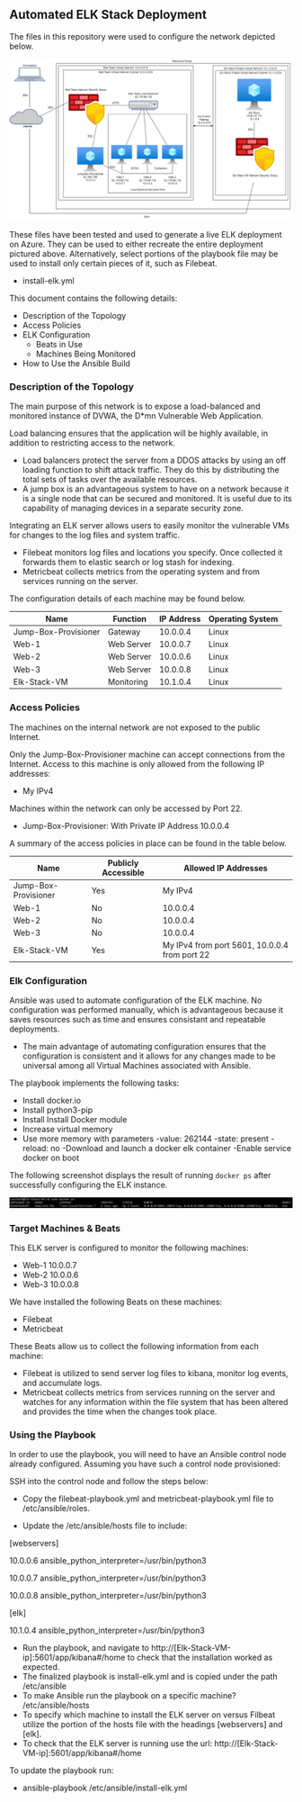 ## Automated ELK Stack Deployment

The files in this repository were used to configure the network depicted below.

![](https://github.com/LaneSchoof/scripts/blob/main/Diagrams/Complete%20Network.png)

These files have been tested and used to generate a live ELK deployment on Azure. They can be used to either recreate the entire deployment pictured above. Alternatively, select portions of the playbook file may be used to install only certain pieces of it, such as Filebeat.

- install-elk.yml

This document contains the following details:
- Description of the Topology
- Access Policies
- ELK Configuration
  - Beats in Use
  - Machines Being Monitored
- How to Use the Ansible Build


### Description of the Topology

The main purpose of this network is to expose a load-balanced and monitored instance of DVWA, the D*mn Vulnerable Web Application.

Load balancing ensures that the application will be highly available, in addition to restricting access to the network.
- Load balancers protect the server from a DDOS attacks by using an off loading function to shift attack traffic. They do this by distributing the total sets of tasks over the available resources.
- A jump box is an advantageous system to have on a network because it is a single node that can be secured and monitored. It is useful due to its capability of managing devices in a separate security zone. 

Integrating an ELK server allows users to easily monitor the vulnerable VMs for changes to the log files and system traffic.
- Filebeat monitors log files and locations you specify. Once collected it forwards them to elastic search or log stash for indexing.
- Metricbeat collects metrics from the operating system and from services running on the server. 

The configuration details of each machine may be found below.

| Name                 | Function   | IP Address | Operating System |
|----------------------|------------|------------|------------------|
| Jump-Box-Provisioner | Gateway    | 10.0.0.4   | Linux            |
| Web-1                | Web Server | 10.0.0.7   | Linux            |
| Web-2                | Web Server | 10.0.0.6   | Linux            |
| Web-3                | Web Server | 10.0.0.8   | Linux            |
| Elk-Stack-VM         | Monitoring | 10.1.0.4   | Linux            |


### Access Policies

The machines on the internal network are not exposed to the public Internet. 

Only the Jump-Box-Provisioner machine can accept connections from the Internet. Access to this machine is only allowed from the following IP addresses:
- My IPv4

Machines within the network can only be accessed by Port 22.
- Jump-Box-Provisioner: With Private IP Address 10.0.0.4

A summary of the access policies in place can be found in the table below.

| Name                 | Publicly Accessible | Allowed IP Addresses                          |
|----------------------|---------------------|-----------------------------------------------|
| Jump-Box-Provisioner | Yes                 | My IPv4                                       |
| Web-1                | No                  | 10.0.0.4                                      |
| Web-2                | No                  | 10.0.0.4                                      |
| Web-3                | No                  | 10.0.0.4                                      |
| Elk-Stack-VM         | Yes                 | My IPv4 from port 5601, 10.0.0.4 from port 22 |

### Elk Configuration

Ansible was used to automate configuration of the ELK machine. No configuration was performed manually, which is advantageous because it saves resources such as time and ensures consistant and repeatable deployments.

- The main advantage of automating configuration ensures that the configuration is consistent and it allows for any changes made to be universal among all Virtual Machines associated with Ansible.

The playbook implements the following tasks:
- Install docker.io
- Install python3-pip
- Install Install Docker module
- Increase virtual memory
- Use more memory with parameters
	-value: 262144
	-state: present
	-reload: no
-Download and launch a docker elk container
-Enable service docker on boot

The following screenshot displays the result of running `docker ps` after successfully configuring the ELK instance.

![](https://github.com/LaneSchoof/scripts/blob/main/Ansible/Images/docker%20ps.JPG)

### Target Machines & Beats
This ELK server is configured to monitor the following machines:
- Web-1 10.0.0.7
- Web-2 10.0.0.6
- Web-3 10.0.0.8

We have installed the following Beats on these machines:
- Filebeat
- Metricbeat

These Beats allow us to collect the following information from each machine:
- Filebeat is utilized to send server log files to kibana, monitor log events, and accumulate logs.
- Metricbeat collects metrics from services running on the server and watches for any information within the file system that has been altered and provides the time when the changes took place.

### Using the Playbook
In order to use the playbook, you will need to have an Ansible control node already configured. Assuming you have such a control node provisioned: 

SSH into the control node and follow the steps below:
- Copy the filebeat-playbook.yml and metricbeat-playbook.yml file to /etc/ansible/roles.

- Update the /etc/ansible/hosts file to include:

[webservers]

10.0.0.6 ansible_python_interpreter=/usr/bin/python3

10.0.0.7 ansible_python_interpreter=/usr/bin/python3

10.0.0.8 ansible_python_interpreter=/usr/bin/python3

[elk]

10.1.0.4 ansible_python_interpreter=/usr/bin/python3

- Run the playbook, and navigate to http://[Elk-Stack-VM-ip]:5601/app/kibana#/home to check that the installation worked as expected.
- The finalized playbook is install-elk.yml and is copied under the path /etc/ansible
- To make Ansible run the playbook on a specific machine? /etc/ansible/hosts
- To specify which machine to install the ELK server on versus Filbeat utilize the portion of the hosts file with the headings [webservers] and [elk].
- To check that the ELK server is running use the url: http://[Elk-Stack-VM-ip]:5601/app/kibana#/home
 
To update the playbook run:
- ansible-playbook /etc/ansible/install-elk.yml
